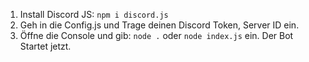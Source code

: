 1. Install Discord JS:
`npm i discord.js`
2. Geh in die Config.js und Trage deinen Discord Token, Server ID ein.
3. Öffne die Console und gib: `node .` oder `node index.js` ein.
Der Bot Startet jetzt. 

